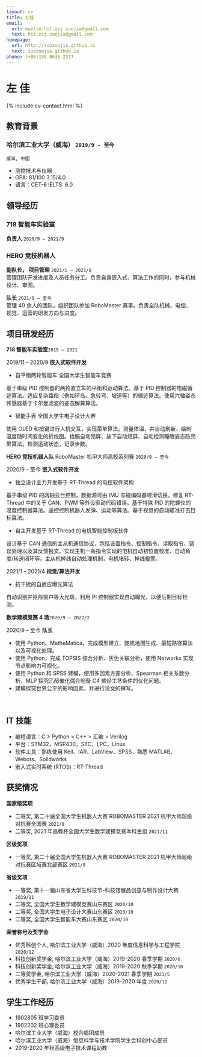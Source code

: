 ```yaml
---
layout: cv
title: 左佳
email:
  url: mailto:hit.zzj.zuojia@gmail.com
  text: hit.zzj.zuojia@gmail.com
homepage:
  url: http://zuozuojia.github.io
  text: zuozuojia.github.io
phone: (+86)158 0635 2317
---
```


# **左 佳**

<!--
include contact information from the front matter
Supported arguments:
    - homepage: url, text
    - phone
    - email
-->

{% include cv-contact.html %}

## **教育背景**

### **哈尔滨工业大学（威海）** `2019/9 - 至今`

```
威海, 中国
```

- 测控技术与仪器
- GPA: 81/100     3.15/4.0
- 语言：CET-6     IELTS: 6.0

## **领导经历**

### **718 智能车实验室** <!-- (https://zuozuojia.github.io/posts/Introduction/)-->
**负责人** `2020/9 – 2021/9`
<br> 
 <!-- 
作为成员 60 余人的实验室负责人，负责团队纳新、宣传、运营: 组织大小赛事 4 场；面向全校开展科普与科创知识培训，前后覆盖面共计 1800 余人；首次将实验室由只有电控成员转型成为兼容视觉与机械的人才培养基地。 <br>
[[PDF]({{ page.homepage.url }}/assets/uist-21-recode.pdf)]
[[BibTeX]({{ page.homepage.url }}/assets/uist-21-recode.txt)]
[[video preview](https://youtu.be/fMdHK9UrgQ4)]
[[talk](https://youtu.be/_GQ8E7EMMws)]-->

### **HERO 竞技机器人** <!-- (https://zuozuojia.github.io/posts/Introduction/)`2020/9 – 至今`-->
**副队长， 项目管理** `2021/1 – 2021/8`
<br> 
管理团队开发进度及人员任务分工。负责自身嵌入式、算法工作的同时，参与机械设计、审图。 <br>
 <!-- 
[[PDF]({{ page.homepage.url }}/assets/uist-21-recode.pdf)]
[[BibTeX]({{ page.homepage.url }}/assets/uist-21-recode.txt)]
[[video preview](https://youtu.be/fMdHK9UrgQ4)]
[[talk](https://youtu.be/_GQ8E7EMMws)]-->

**队长** `2021/9 – 至今`
<br> 
管理 40 余人的团队，组织团队参加 RoboMaster 赛事。负责全队机械、电控、视觉、运营的研发方向与进度。 <br>
 <!-- 
[[PDF]({{ page.homepage.url }}/assets/uist-21-recode.pdf)]
[[BibTeX]({{ page.homepage.url }}/assets/uist-21-recode.txt)]
[[video preview](https://youtu.be/fMdHK9UrgQ4)]
[[talk](https://youtu.be/_GQ8E7EMMws)]-->


## **项目研发经历**
**718 智能车实验室**`2019 – 2021`

2019/11 – 2020/9 **嵌入式软件开发**
<br> 
- 自平衡两轮智能车 全国大学生智能车竞赛

基于串级 PID 控制器的两轮直立车的平衡和运动算法。基于 PID 控制器的电磁循迹算法。适应复杂路段（例如环岛、急转弯、坡道等）的循迹算法。使用六轴姿态传感器基于卡尔曼滤波的姿态解算算法。
- 智能手表 全国大学生电子设计大赛

使用 OLED 和按键进行人机交互，实现菜单算法。测量体温，并自动刷新、绘制温度随时间变化的折线图。抬腕自动亮屏、放下自动熄屏、自动检测睡眠姿态防亮屏算法。检测运动状态，记录步数。
<br>
 <!-- 
[[PDF](http://penrose.ink/media/Penrose_SIGGRAPH2020.pdf)]
[[BibTeX]({{ page.homepage.url }}/assets/siggraph20-penrose.txt)]
[[www](http://penrose.ink/siggraph20.html)]
[[repo](https://github.com/penrose/penrose)]-->

**HERO 竞技机器人队** RoboMaster 机甲大师高校系列赛 `2020/9 – 至今`

2020/9 – 至今 **嵌入式软件开发**
<br> 
- 独立设计主力开发基于 RT-Thread 的电控软件架构

基于串级 PID 的两轴云台控制，数据源可由 IMU 与磁编码器顺滑切换。修复 RT-Thread 中的关于 CAN、PWM 等外设驱动代码错误。基于特殊 PID 的陀螺仪的温度控制器算法。遥控控制机器人发弹、运动等算法。基于视觉的自动瞄准打击目标算法。
- 自主开发基于 RT-Thread 的电机智能控制板软件

设计基于 CAN 通信的主从机通信协议，包括设置指令、控制指令、读取指令、错误处理以及其反馈报文。实现主机一条指令实现的电机自动初位置校准、自动角度/转速闭环等。主从机掉线自动处理机制，电机堵转、掉线报警。
<br>

2021/1 – 2021/4	**视觉/算法开发**
<br> 
- 抗干扰的自适应曝光算法

自动识别并抠除窗户等大光斑，利用 PI 控制器实现自动曝光，以便后期目标检测。
<br>
 <!-- 
[[PDF](http://penrose.ink/media/Penrose_SIGGRAPH2020.pdf)]
[[BibTeX]({{ page.homepage.url }}/assets/siggraph20-penrose.txt)]
[[www](http://penrose.ink/siggraph20.html)]
[[repo](https://github.com/penrose/penrose)]-->

**数学建模竞赛 4 场**`2020/9 – 2022/2`

2020/9 – 至今	**队长**
<br> 
- 使用 Python、MatheMatica，完成模型建立、随机地图生成、最短路径算法以及可视化处理。
- 使用 Python，完成 TOPSIS 综合分析、灰色关联分析，使用 Networkx 实现节点影响力可视化。
- 使用 Python 和 SPSS 建模，使用多因素方差分析、Spearman 相关系数分析、MLP 探究乙醇催化偶合制备 C4 烯烃工艺条件的优化问题。
- 建模探究世界公平的影响因素，并进行论文的撰写。
<br>
 <!-- 
[[PDF](http://penrose.ink/media/Penrose_SIGGRAPH2020.pdf)]
[[BibTeX]({{ page.homepage.url }}/assets/siggraph20-penrose.txt)]
[[www](http://penrose.ink/siggraph20.html)]
[[repo](https://github.com/penrose/penrose)]-->



## **IT 技能**
- 编程语言：C > Python > C++ > 汇编 > Verilog
- 平台：STM32，MSP430，STC，LPC，Linux
- 软件工具：熟练使用 Keil、IAR、LabView、SPSS，熟悉 MATLAB、Webots、Solidworks
- 嵌入式实时系统 (RTOS)：RT-Thread


## **获奖情况**
**国家级奖项**
- 二等奖, 第二十届全国大学生机器人大赛 ROBOMASTER 2021 机甲大师超级对抗赛全国赛 `2021/8`
- 二等奖, 2021 年高教杯全国大学生数学建模竞赛本科生组 `2021/11`

**区级奖项**
- 一等奖, 第二十届全国大学生机器人大赛 ROBOMASTER 2021 机甲大师超级对抗赛区域赛北部赛区 `2021/8`

**省级奖项**
- 一等奖, 第十一届山东省大学生科技节-科技馆展品创意与制作设计大赛 `2019/11`
- 二等奖, 全国大学生数学建模竞赛山东赛区 `2020/10`
- 二等奖, 全国大学生电子设计大赛山东赛区 `2020/10`
- 二等奖, 全国大学生智能车大赛山东赛区 `2020/10`

**荣誉称号及奖学金**
- 优秀科创个人, 哈尔滨工业大学（威海）2020 年度信息科学与工程学院 `2020/12`
- 科技创新奖学金, 哈尔滨工业大学（威海）2019-2020 春季学期 `2020/6`
- 科技创新奖学金, 哈尔滨工业大学（威海）2019-2020 秋季学期 `2020/10`
- 二等奖学金, 哈尔滨工业大学（威海）2020-2021 春季学期 `2021/5`
- 优秀学生干部, 哈尔滨工业大学（威海）2019-2020 年度 `2020/12`

## **学生工作经历**
- 1902805 班学习委员
- 1902202 班心理委员
- 哈尔滨工业大学（威海）校合唱团成员
- 哈尔滨工业大学（威海）信息科学与技术学院学生会科创中心部员
- 2019-2020 年秋高级电子技术课程助教

<!-- ### Footer

Last updated: May 2013 -->
